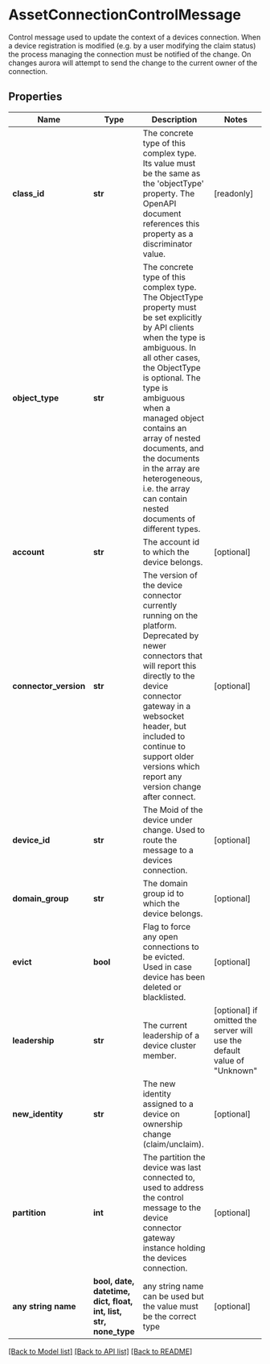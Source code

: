 # AssetConnectionControlMessage

Control message used to update the context of a devices connection. When a device registration is modified (e.g. by a user modifying the claim status) the process managing the connection must be notified of the change. On changes aurora will attempt to send the change to the current owner of the connection.
## Properties
Name | Type | Description | Notes
------------ | ------------- | ------------- | -------------
**class_id** | **str** | The concrete type of this complex type. Its value must be the same as the &#39;objectType&#39; property. The OpenAPI document references this property as a discriminator value. | [readonly] 
**object_type** | **str** | The concrete type of this complex type. The ObjectType property must be set explicitly by API clients when the type is ambiguous. In all other cases, the  ObjectType is optional.  The type is ambiguous when a managed object contains an array of nested documents, and the documents in the array are heterogeneous, i.e. the array can contain nested documents of different types. | 
**account** | **str** | The account id to which the device belongs. | [optional] 
**connector_version** | **str** | The version of the device connector currently running on the platform. Deprecated by newer connectors that will report this directly to the device connector gateway in a websocket header, but included to continue to support older versions which report any version change after connect. | [optional] 
**device_id** | **str** | The Moid of the device under change. Used to route the message to a devices connection. | [optional] 
**domain_group** | **str** | The domain group id to which the device belongs. | [optional] 
**evict** | **bool** | Flag to force any open connections to be evicted. Used in case device has been deleted or blacklisted. | [optional] 
**leadership** | **str** | The current leadership of a device cluster member. | [optional]  if omitted the server will use the default value of "Unknown"
**new_identity** | **str** | The new identity assigned to a device on ownership change (claim/unclaim). | [optional] 
**partition** | **int** | The partition the device was last connected to, used to address the control message to the device connector gateway instance holding the devices connection. | [optional] 
**any string name** | **bool, date, datetime, dict, float, int, list, str, none_type** | any string name can be used but the value must be the correct type | [optional]

[[Back to Model list]](../README.md#documentation-for-models) [[Back to API list]](../README.md#documentation-for-api-endpoints) [[Back to README]](../README.md)


